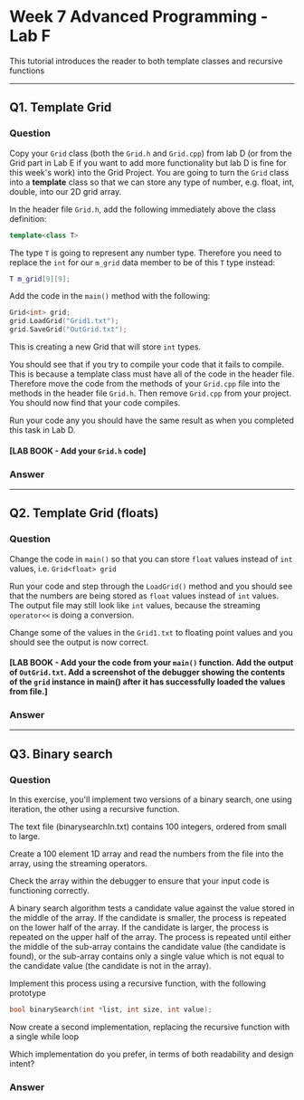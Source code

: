 # Week 7 Advanced Programming - Lab F

This tutorial introduces the reader to both template classes and recursive functions

---

## Q1. Template Grid

### Question

Copy your `Grid` class (both the `Grid.h` and `Grid.cpp`) from lab D (or from the Grid part in Lab E if you want to add more functionality but lab D is fine for this week's work) into the Grid Project.
You are going to turn the `Grid` class into a **template** class so that we can store any type of number, e.g. float, int, double, into our 2D grid array.

In the header file `Grid.h`, add the following immediately above the class definition:

```c++
template<class T>
```

The type `T` is going to represent any number type.  Therefore you need to replace the `int` for our `m_grid` data member to be of this `T` type instead:

```c++
T m_grid[9][9];
```

Add the code in the `main()` method with the following:

```c++
Grid<int> grid;
grid.LoadGrid("Grid1.txt");
grid.SaveGrid("OutGrid.txt");
```

This is creating a new Grid that will store `int` types.

You should see that if you try to compile your code that it fails to compile.  This is because a template class must have all of the code in the header file.  Therefore move the code from the methods of your `Grid.cpp` file into the methods in the header file `Grid.h`. Then remove `Grid.cpp` from your project.  You should now find that your code compiles.

Run your code any you should have the same result as when you completed this task in Lab D.

#### [LAB BOOK - Add your `Grid.h` code]

### Answer

---

## Q2. Template Grid (floats)

### Question

Change the code in `main()` so that you can store `float` values instead of `int` values, i.e. `Grid<float> grid`

Run your code and step through the `LoadGrid()` method and you should see that the numbers are being stored as `float` values instead of `int` values.  The output file may still look like `int` values, because the streaming `operator<<` is doing a conversion.

Change some of the values in the `Grid1.txt` to floating point values and you should see the output is now correct.

#### [LAB BOOK - Add your the code from your `main()` function.  Add the output of `OutGrid.txt`.  Add a screenshot of the debugger showing the contents of the `grid` instance in main() after it has successfully loaded the values from file.]

### Answer

---

## Q3. Binary search

### Question

In this exercise, you'll implement two versions of a binary search, one using iteration, the other using a recursive function.

The text file (binarysearchIn.txt) contains 100 integers, ordered from small to large.

Create a 100 element 1D array and read the numbers from the file into the array, using the streaming operators.

Check the array within the debugger to ensure that your input code is functioning correctly.

A binary search algorithm tests a candidate value against the value stored in the middle of the array.  If the candidate is smaller, the process is repeated on the lower half of the array.  If the candidate is larger, the process is repeated on the upper half of the array.  The process is repeated until either the middle of the sub-array contains the candidate value (the candidate is found), or the sub-array contains only a single value which is not equal to the candidate value (the candidate is not in the array).  

Implement this process using a recursive function, with the following prototype

```c++
bool binarySearch(int *list, int size, int value);
```

Now create a second implementation, replacing the recursive function with a single while loop

Which implementation do you prefer, in terms of both readability and design intent?

### Answer

